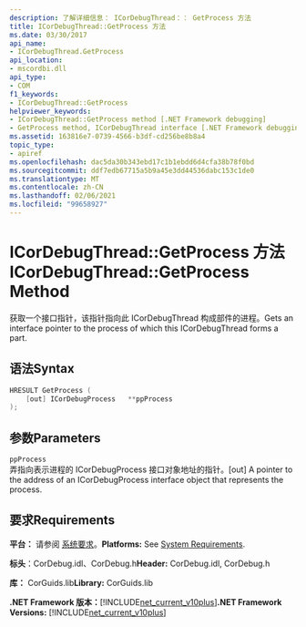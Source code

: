 ```yaml
---
description: 了解详细信息： ICorDebugThread：： GetProcess 方法
title: ICorDebugThread::GetProcess 方法
ms.date: 03/30/2017
api_name:
- ICorDebugThread.GetProcess
api_location:
- mscordbi.dll
api_type:
- COM
f1_keywords:
- ICorDebugThread::GetProcess
helpviewer_keywords:
- ICorDebugThread::GetProcess method [.NET Framework debugging]
- GetProcess method, ICorDebugThread interface [.NET Framework debugging]
ms.assetid: 163816e7-0739-4566-b3df-cd256be8b8a4
topic_type:
- apiref
ms.openlocfilehash: dac5da30b343ebd17c1b1ebdd6d4cfa38b78f0bd
ms.sourcegitcommit: ddf7edb67715a5b9a45e3dd44536dabc153c1de0
ms.translationtype: MT
ms.contentlocale: zh-CN
ms.lasthandoff: 02/06/2021
ms.locfileid: "99658927"
---
```

# <a name="icordebugthreadgetprocess-method"></a><span data-ttu-id="7dce5-103">ICorDebugThread::GetProcess 方法</span><span class="sxs-lookup"><span data-stu-id="7dce5-103">ICorDebugThread::GetProcess Method</span></span>

<span data-ttu-id="7dce5-104">获取一个接口指针，该指针指向此 ICorDebugThread 构成部件的进程。</span><span class="sxs-lookup"><span data-stu-id="7dce5-104">Gets an interface pointer to the process of which this ICorDebugThread forms a part.</span></span>  
  
## <a name="syntax"></a><span data-ttu-id="7dce5-105">语法</span><span class="sxs-lookup"><span data-stu-id="7dce5-105">Syntax</span></span>  
  
```cpp  
HRESULT GetProcess (  
    [out] ICorDebugProcess   **ppProcess  
);  
```  
  
## <a name="parameters"></a><span data-ttu-id="7dce5-106">参数</span><span class="sxs-lookup"><span data-stu-id="7dce5-106">Parameters</span></span>  

 `ppProcess`  
 <span data-ttu-id="7dce5-107">弄指向表示进程的 ICorDebugProcess 接口对象地址的指针。</span><span class="sxs-lookup"><span data-stu-id="7dce5-107">[out] A pointer to the address of an ICorDebugProcess interface object that represents the process.</span></span>  
  
## <a name="requirements"></a><span data-ttu-id="7dce5-108">要求</span><span class="sxs-lookup"><span data-stu-id="7dce5-108">Requirements</span></span>  

 <span data-ttu-id="7dce5-109">**平台：** 请参阅 [系统要求](../../get-started/system-requirements.md)。</span><span class="sxs-lookup"><span data-stu-id="7dce5-109">**Platforms:** See [System Requirements](../../get-started/system-requirements.md).</span></span>  
  
 <span data-ttu-id="7dce5-110">**标头**：CorDebug.idl、CorDebug.h</span><span class="sxs-lookup"><span data-stu-id="7dce5-110">**Header:** CorDebug.idl, CorDebug.h</span></span>  
  
 <span data-ttu-id="7dce5-111">**库：** CorGuids.lib</span><span class="sxs-lookup"><span data-stu-id="7dce5-111">**Library:** CorGuids.lib</span></span>  
  
 <span data-ttu-id="7dce5-112">**.NET Framework 版本：**[!INCLUDE[net_current_v10plus](../../../../includes/net-current-v10plus-md.md)]</span><span class="sxs-lookup"><span data-stu-id="7dce5-112">**.NET Framework Versions:** [!INCLUDE[net_current_v10plus](../../../../includes/net-current-v10plus-md.md)]</span></span>
